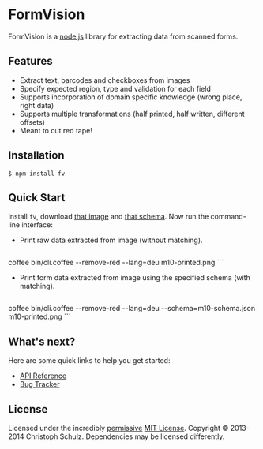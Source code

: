 # FormVision

FormVision is a [node.js](http://nodejs.org) library for extracting data from scanned forms.

## Features

- Extract text, barcodes and checkboxes from images
- Specify expected region, type and validation for each field
- Supports incorporation of domain specific knowledge (wrong place, right data)
- Supports multiple transformations (half printed, half written, different offsets)
- Meant to cut red tape!

## Installation

    $ npm install fv

## Quick Start

Install `fv`, download [that image](https://github.com/creatale/node-fv/blob/master/test/data/m10-printed.png) and [that schema](https://github.com/creatale/node-fv/blob/master/test/data/m10-schema.json). Now run the command-line interface:

- Print raw data extracted from image (without matching).
    ```
coffee bin/cli.coffee --remove-red --lang=deu m10-printed.png
    ```

- Print form data extracted from image using the specified schema (with matching).
    ```
coffee bin/cli.coffee --remove-red --lang=deu --schema=m10-schema.json m10-printed.png
    ```

## What's next?

Here are some quick links to help you get started:

- [API Reference](https://github.com/creatale/node-fv/wiki/API)
- [Bug Tracker](https://github.com/creatale/node-fv/issues)

## License

Licensed under the incredibly [permissive](http://en.wikipedia.org/wiki/Permissive_free_software_licence) [MIT License](http://creativecommons.org/licenses/MIT/). Copyright &copy; 2013-2014 Christoph Schulz.
Dependencies may be licensed differently.
